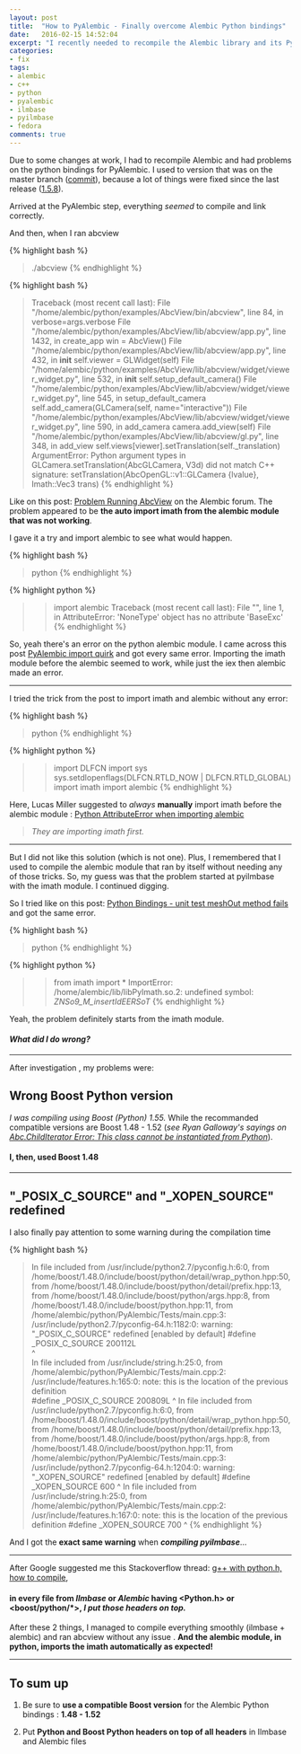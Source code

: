 ```yaml
---
layout: post
title:  "How to PyAlembic - Finally overcome Alembic Python bindings"
date:   2016-02-15 14:52:04
excerpt: "I recently needed to recompile the Alembic library and its Python version, under Fedora at work, and encountered several issues I finally overcame. So I thought about sharing it..."
categories: 
- fix
tags:
- alembic
- c++
- python
- pyalembic
- ilmbase
- pyilmbase
- fedora
comments: true
---
```


Due to some changes at work, I had to recompile Alembic and had problems on the python bindings for PyAlembic.
I used to version that was on the master branch ([commit](https://github.com/alembic/alembic/commit/3682461d016b188f83e4639d08ffd784e85b3af9)), because a lot of things were fixed since the last release ([1.5.8](https://github.com/alembic/alembic/releases/tag/1.5.8)).

Arrived at the PyAlembic step, everything *seemed* to compile and link correctly. 

And then, when I ran abcview

{% highlight bash %}
> ./abcview
{% endhighlight %}

{% highlight bash %}
> Traceback (most recent call last):
File "/home/alembic/python/examples/AbcView/bin/abcview", line 84, in <module>
      verbose=args.verbose
File "/home/alembic/python/examples/AbcView/lib/abcview/app.py", line 1432, in create_app
      win = AbcView()
File "/home/alembic/python/examples/AbcView/lib/abcview/app.py", line 432, in __init__
      self.viewer = GLWidget(self)
File "/home/alembic/python/examples/AbcView/lib/abcview/widget/viewer_widget.py", line 532, in __init__
      self.setup_default_camera()
File "/home/alembic/python/examples/AbcView/lib/abcview/widget/viewer_widget.py", line 545, in setup_default_camera
      self.add_camera(GLCamera(self, name="interactive"))
File "/home/alembic/python/examples/AbcView/lib/abcview/widget/viewer_widget.py", line 590, in add_camera
      camera.add_view(self)
File "/home/alembic/python/examples/AbcView/lib/abcview/gl.py", line 348, in add_view
      self.views[viewer].setTranslation(self._translation)
ArgumentError: Python argument types in
      GLCamera.setTranslation(AbcGLCamera, V3d)
did not match C++ signature:
      setTranslation(AbcOpenGL::v1::GLCamera {lvalue}, Imath::Vec3<double> trans)
{% endhighlight %}

Like on this post: [Problem Running AbcView](https://groups.google.com/forum/#!topic/alembic-discussion/A5QkgC0iKrc) on the Alembic forum. The problem appeared to be **the auto import imath from the alembic module that was not working**. 

I gave it a try and import alembic to see what would happen.

{% highlight bash %}
> python
{% endhighlight %}

{% highlight python %}
>> import alembic
>> Traceback (most recent call last):
   File "<stdin>", line 1, in <module>
   AttributeError: 'NoneType' object has no attribute 'BaseExc'
{% endhighlight %}

So, yeah there's an error on the python alembic module. I came across this post [PyAlembic import quirk](https://groups.google.com/forum/#!topic/alembic-discussion/EUekCcYeEQQ) and got every same error.
Importing the imath module before the alembic seemed to work, while just the iex then alembic made an error.

---

I tried the trick from the post to import imath and alembic without any error:

{% highlight bash %}
> python
{% endhighlight %}

{% highlight python %}
>> import DLFCN
>> import sys
>> sys.setdlopenflags(DLFCN.RTLD_NOW | DLFCN.RTLD_GLOBAL) 
>> import imath
>> import alembic
{% endhighlight %}

Here, Lucas Miller suggested to *always* **manually** import imath before the alembic module : [Python AttributeError when importing alembic](https://github.com/royedwards/alembic/issues/335)

> *They are importing imath first.*

---

But I did not like this solution (which is not one). Plus, I remembered that I used to compile the alembic module that ran by itself without needing any of those tricks. So, my guess was that the problem started at pyilmbase with the imath module. I continued digging.

So I tried like on this post: [Python Bindings - unit test meshOut method fails](https://groups.google.com/d/msg/alembic-discussion/8wSs0L45md0/QfFPDfMyAwAJ) and got the same error.

{% highlight bash %}
> python
{% endhighlight %}

{% highlight python %}
>> from imath import *
>> ImportError: /home/alembic/lib/libPyImath.so.2: undefined symbol: _ZNSo9_M_insertIdEERSoT_
{% endhighlight %}

Yeah, the problem definitely starts from the imath module. 

#### ***What did I do wrong?***

---

After investigation <i class="fa fa-search"></i>, my problems were:

Wrong Boost Python version
--------------------------
*I was compiling using Boost (Python) 1.55.* 
While the recommanded compatible versions are Boost 1.48 - 1.52 (*see Ryan Galloway's sayings on [Abc.ChildIterator Error: This class cannot be instantiated from Python](https://groups.google.com/d/msg/alembic-discussion/jLwgzpZRjus/VDmPb73KtyIJ)*). 

#### **I, then, used Boost 1.48**

---

"_POSIX_C_SOURCE" and "_XOPEN_SOURCE" redefined
-----------------------------------------------
I also finally pay attention to some warning during the compilation time

{% highlight bash %}
> In file included from /usr/include/python2.7/pyconfig.h:6:0,
                   from /home/boost/1.48.0/include/boost/python/detail/wrap_python.hpp:50,
                   from /home/boost/1.48.0/include/boost/python/detail/prefix.hpp:13,
                   from /home/boost/1.48.0/include/boost/python/args.hpp:8,
                   from /home/boost/1.48.0/include/boost/python.hpp:11,
                   from /home/alembic/python/PyAlembic/Tests/main.cpp:3:
> /usr/include/python2.7/pyconfig-64.h:1182:0: warning: "_POSIX_C_SOURCE" redefined [enabled by default]
> #define _POSIX_C_SOURCE 200112L  
> ^  
> In file included from /usr/include/string.h:25:0,
                   from /home/alembic/python/PyAlembic/Tests/main.cpp:2:
> /usr/include/features.h:165:0: note: this is the location of the previous definition  
> #define _POSIX_C_SOURCE 200809L 
> ^
> In file included from /usr/include/python2.7/pyconfig.h:6:0,
                   from /home/boost/1.48.0/include/boost/python/detail/wrap_python.hpp:50,
                   from /home/boost/1.48.0/include/boost/python/detail/prefix.hpp:13,
                   from /home/boost/1.48.0/include/boost/python/args.hpp:8,
                   from /home/boost/1.48.0/include/boost/python.hpp:11,
                   from /home/alembic/python/PyAlembic/Tests/main.cpp:3:
> /usr/include/python2.7/pyconfig-64.h:1204:0: warning: "_XOPEN_SOURCE" redefined [enabled by default]
> #define _XOPEN_SOURCE 600
> ^
> In file included from /usr/include/string.h:25:0,
                   from /home/alembic/python/PyAlembic/Tests/main.cpp:2:
> /usr/include/features.h:167:0: note: this is the location of the previous definition
> #define _XOPEN_SOURCE 700
> ^
{% endhighlight %}

And I got the **exact same warning** when ***compiling pyilmbase***...

---

After Google suggested me this Stackoverflow thread: [g++ with python.h, how to compile](http://stackoverflow.com/questions/10056393/g-with-python-h-how-to-compile), 

#### **in every file from *Ilmbase* or *Alembic* having \<Python.h> or \<boost/python/\*>, *I put those headers on top.***

After these 2 things, I managed to compile everything smoothly (ilmbase + alembic) and ran abcview without any issue <i class="fa fa-angellist"></i>. **And the alembic module, in python, imports the imath automatically as expected!** <i class="fa fa-child"></i>

---

To sum up
---------

 1. Be sure to **use a compatible Boost version** for the Alembic Python bindings : **1.48 - 1.52**

 2. Put **Python and Boost Python headers on top of all headers** in Ilmbase and Alembic files
